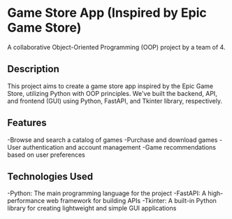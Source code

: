 # Game Store App (Inspired by Epic Game Store)
A collaborative Object-Oriented Programming (OOP) project by a team of 4.

## Description
This project aims to create a game store app inspired by the Epic Game Store, utilizing Python with OOP principles. We've built the backend, API, and frontend (GUI) using Python, FastAPI, and Tkinter library, respectively.

## Features
-Browse and search a catalog of games
-Purchase and download games
-User authentication and account management
-Game recommendations based on user preferences
## Technologies Used
-Python: The main programming language for the project
-FastAPI: A high-performance web framework for building APIs
-Tkinter: A built-in Python library for creating lightweight and simple GUI applications
